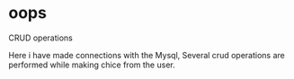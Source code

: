 # oops
CRUD operations

Here i have made connections with the Mysql,
Several crud operations are performed while making chice from the user.


